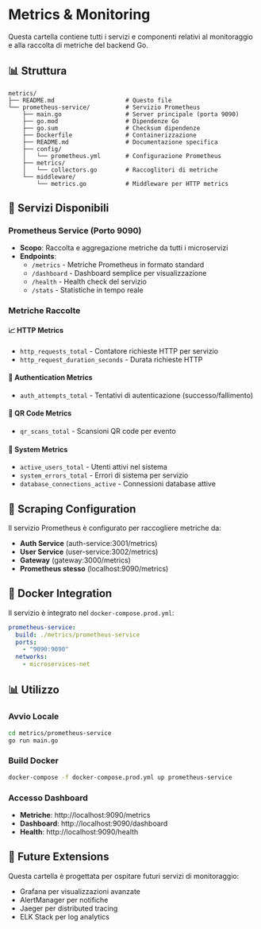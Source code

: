 # Metrics & Monitoring

Questa cartella contiene tutti i servizi e componenti relativi al monitoraggio e alla raccolta di metriche del backend Go.

## 📊 Struttura

```
metrics/
├── README.md                    # Questo file
└── prometheus-service/          # Servizio Prometheus
    ├── main.go                  # Server principale (porta 9090)
    ├── go.mod                   # Dipendenze Go
    ├── go.sum                   # Checksum dipendenze
    ├── Dockerfile               # Containerizzazione
    ├── README.md                # Documentazione specifica
    ├── config/
    │   └── prometheus.yml       # Configurazione Prometheus
    ├── metrics/
    │   └── collectors.go        # Raccoglitori di metriche
    └── middleware/
        └── metrics.go           # Middleware per HTTP metrics
```

## 🚀 Servizi Disponibili

### Prometheus Service (Porto 9090)
- **Scopo**: Raccolta e aggregazione metriche da tutti i microservizi
- **Endpoints**:
  - `/metrics` - Metriche Prometheus in formato standard
  - `/dashboard` - Dashboard semplice per visualizzazione
  - `/health` - Health check del servizio
  - `/stats` - Statistiche in tempo reale

### Metriche Raccolte

#### 📈 HTTP Metrics
- `http_requests_total` - Contatore richieste HTTP per servizio
- `http_request_duration_seconds` - Durata richieste HTTP

#### 🔐 Authentication Metrics
- `auth_attempts_total` - Tentativi di autenticazione (successo/fallimento)

#### 📱 QR Code Metrics
- `qr_scans_total` - Scansioni QR code per evento

#### 👥 System Metrics
- `active_users_total` - Utenti attivi nel sistema
- `system_errors_total` - Errori di sistema per servizio
- `database_connections_active` - Connessioni database attive

## 🔄 Scraping Configuration

Il servizio Prometheus è configurato per raccogliere metriche da:

- **Auth Service** (auth-service:3001/metrics)
- **User Service** (user-service:3002/metrics)
- **Gateway** (gateway:3000/metrics)
- **Prometheus stesso** (localhost:9090/metrics)

## 🐳 Docker Integration

Il servizio è integrato nel `docker-compose.prod.yml`:

```yaml
prometheus-service:
  build: ./metrics/prometheus-service
  ports:
    - "9090:9090"
  networks:
    - microservices-net
```

## 📊 Utilizzo

### Avvio Locale
```bash
cd metrics/prometheus-service
go run main.go
```

### Build Docker
```bash
docker-compose -f docker-compose.prod.yml up prometheus-service
```

### Accesso Dashboard
- **Metriche**: http://localhost:9090/metrics
- **Dashboard**: http://localhost:9090/dashboard
- **Health**: http://localhost:9090/health

## 🔮 Future Extensions

Questa cartella è progettata per ospitare futuri servizi di monitoraggio:
- Grafana per visualizzazioni avanzate
- AlertManager per notifiche
- Jaeger per distributed tracing
- ELK Stack per log analytics
